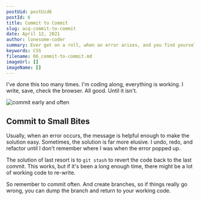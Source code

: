 ```yaml
---
postUid: postUid6
postId: 6
title: Commit to Commit
slug: acq-commit-to-commit
date: April 12, 2021
author: lonesome-coder
summary: Ever get on a roll, when an error arises, and you find yourself undoing working code. You need to commit to commit...
keywords: CSS
filename: 06_commit-to-commit.md
imageUrl: []
imageName: []
---
```


I've done this too many times. I'm coding along, everything is working. I write, save, check the browser. All good. Until it isn't.

![commit early and often]()

## Commit to Small Bites

Usually, when an error occurs, the message is helpful enough to make the solution easy. Sometimes, the solution is far more elusive. I undo, redo, and refactor until I don't remember where I was when the error popped up.

The solution of last resort is to `git stash` to revert the code back to the last commit. This works, but if it's been a long enough time, there might be a lot of working code to re-write.

So remember to commit often. And create branches, so if things really go wrong, you can dump the branch and return to your working code.
